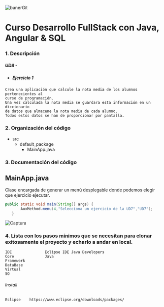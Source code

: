 
![banerGit](https://user-images.githubusercontent.com/22893383/107159880-121e0b80-6993-11eb-92e3-1efd1d8f4dba.PNG)

# Curso Desarrollo FullStack con Java, Angular & SQL

### 1. Descripción

##### UD8 - 
 - ##### Ejercicio 1
 ```
Crea una aplicación que calcule la nota media de los alumnos pertenecientes al 
curso de programación. 
Una vez calculada la nota media se guardara esta información en un diccionario 
de datos que almacene la nota media de cada alumno. 
Todos estos datos se han de proporcionar por pantalla.
```



### 2. Organización del código
- src
	- default_package
		- MainApp.java


### 3. Documentación del código

 MainApp.java
----
 Clase encargada de generar un menú desplegable donde podemos elegir que ejercicio ejecutar.  
 ```java
 public static void main(String[] args) {
		AuxMethod.menu(4,"Selecciona un ejercicio de la UD7","UD7");
	}
 ```
   ![Captura](https://user-images.githubusercontent.com/22893383/107164512-a4cca380-69af-11eb-9e5a-e7c68575ec0e.PNG)

### 4. Lista con los pasos mínimos que se necesitan para clonar exitosamente el proyecto y echarlo a andar en local.

```
IDE               Eclipse IDE Java Developers
Core              Java 
Framework         
DataBase          
Virtual           
SO                
```

###### Install
```
Eclipse    https://www.eclipse.org/downloads/packages/
```

